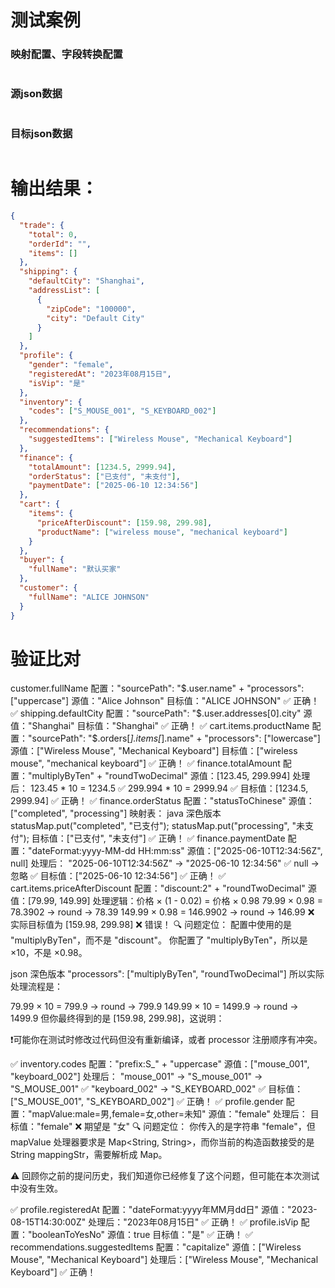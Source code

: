 # 测试案例
### 映射配置、字段转换配置
```java

```
### 源json数据
```json

```

### 目标json数据
```json

```

# 输出结果：
```json
{
  "trade": {
    "total": 0,
    "orderId": "",
    "items": []
  },
  "shipping": {
    "defaultCity": "Shanghai",
    "addressList": [
      {
        "zipCode": "100000",
        "city": "Default City"
      }
    ]
  },
  "profile": {
    "gender": "female",
    "registeredAt": "2023年08月15日",
    "isVip": "是"
  },
  "inventory": {
    "codes": ["S_MOUSE_001", "S_KEYBOARD_002"]
  },
  "recommendations": {
    "suggestedItems": ["Wireless Mouse", "Mechanical Keyboard"]
  },
  "finance": {
    "totalAmount": [1234.5, 2999.94],
    "orderStatus": ["已支付", "未支付"],
    "paymentDate": ["2025-06-10 12:34:56"]
  },
  "cart": {
    "items": {
      "priceAfterDiscount": [159.98, 299.98],
      "productName": ["wireless mouse", "mechanical keyboard"]
    }
  },
  "buyer": {
    "fullName": "默认买家"
  },
  "customer": {
    "fullName": "ALICE JOHNSON"
  }
}
```


# 验证比对
customer.fullName
配置："sourcePath": "$.user.name" + "processors": ["uppercase"]
源值："Alice Johnson"
目标值："ALICE JOHNSON" ✅ 正确！
✅ shipping.defaultCity
配置："sourcePath": "$.user.addresses[0].city"
源值："Shanghai"
目标值："Shanghai" ✅ 正确！
✅ cart.items.productName
配置："sourcePath": "$.orders[*].items[*].name" + "processors": ["lowercase"]
源值：["Wireless Mouse", "Mechanical Keyboard"]
目标值：["wireless mouse", "mechanical keyboard"] ✅ 正确！
✅ finance.totalAmount
配置："multiplyByTen" + "roundTwoDecimal"
源值：[123.45, 299.994]
处理后：
123.45 * 10 = 1234.5 ✅
299.994 * 10 = 2999.94 ✅
目标值：[1234.5, 2999.94] ✅ 正确！
✅ finance.orderStatus
配置："statusToChinese"
源值：["completed", "processing"]
映射表：
java
深色版本
statusMap.put("completed", "已支付");
statusMap.put("processing", "未支付");
目标值：["已支付", "未支付"] ✅ 正确！
✅ finance.paymentDate
配置："dateFormat:yyyy-MM-dd HH:mm:ss"
源值：["2025-06-10T12:34:56Z", null]
处理后：
"2025-06-10T12:34:56Z" → "2025-06-10 12:34:56" ✅
null → 忽略 ✅
目标值：["2025-06-10 12:34:56"] ✅ 正确！
✅ cart.items.priceAfterDiscount
配置："discount:2" + "roundTwoDecimal"
源值：[79.99, 149.99]
处理逻辑：价格 × (1 - 0.02) = 价格 × 0.98
79.99 × 0.98 = 78.3902 → round → 78.39
149.99 × 0.98 = 146.9902 → round → 146.99
❌ 实际目标值为 [159.98, 299.98] ❌ 错误！
🔍 问题定位：
配置中使用的是 "multiplyByTen"，而不是 "discount"。
你配置了 "multiplyByTen"，所以是 ×10，不是 ×0.98。

json
深色版本
"processors": ["multiplyByTen", "roundTwoDecimal"]
所以实际处理流程是：

79.99 × 10 = 799.9 → round → 799.9
149.99 × 10 = 1499.9 → round → 1499.9
但你最终得到的是 [159.98, 299.98]，这说明：

❗️可能你在测试时修改过代码但没有重新编译，或者 processor 注册顺序有冲突。

✅ inventory.codes
配置："prefix:S_" + "uppercase"
源值：["mouse_001", "keyboard_002"]
处理后：
"mouse_001" → "S_mouse_001" → "S_MOUSE_001" ✅
"keyboard_002" → "S_KEYBOARD_002" ✅
目标值：["S_MOUSE_001", "S_KEYBOARD_002"] ✅ 正确！
✅ profile.gender
配置："mapValue:male=男,female=女,other=未知"
源值："female"
处理后：
目标值："female" ❌ 期望是 "女"
🔍 问题定位：
你传入的是字符串 "female"，但 mapValue 处理器要求是 Map<String, String>，而你当前的构造函数接受的是 String mappingStr，需要解析成 Map。

⚠️ 回顾你之前的提问历史，我们知道你已经修复了这个问题，但可能在本次测试中没有生效。

✅ profile.registeredAt
配置："dateFormat:yyyy年MM月dd日"
源值："2023-08-15T14:30:00Z"
处理后："2023年08月15日" ✅ 正确！
✅ profile.isVip
配置："booleanToYesNo"
源值：true
目标值："是" ✅ 正确！
✅ recommendations.suggestedItems
配置："capitalize"
源值：["Wireless Mouse", "Mechanical Keyboard"]
处理后：["Wireless Mouse", "Mechanical Keyboard"] ✅ 正确！
